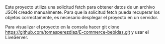 Este proyecto utiliza una solicitud fetch para obtener datos de un archivo JSON creado manualmente. Para que la solicitud fetch pueda recuperar los objetos correctamente, es necesario desplegar el proyecto en un servidor.


Para visualizar el proyecto en la consola hacer git clone https://github.com/tomasperezdiaz/E-commerce-bebidas.git y usar el LiveServer.